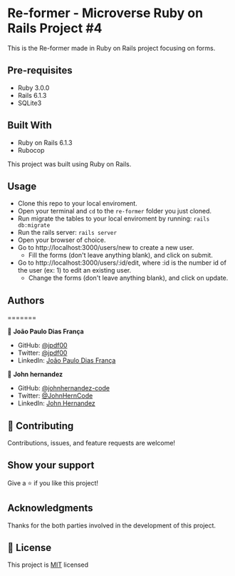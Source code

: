 # Re-former - Microverse Ruby on Rails Project #4

This is the Re-former made in Ruby on Rails project focusing on forms.


## Pre-requisites

- Ruby 3.0.0
- Rails 6.1.3
- SQLite3

## Built With

- Ruby on Rails 6.1.3
- Rubocop

This project was built using Ruby on Rails.

## Usage

- Clone this repo to your local enviroment.
- Open your terminal and `cd` to the `re-former` folder you just cloned.
- Run migrate the tables to your local enviroment by running: `rails db:migrate`
- Run the rails server: `rails server`
- Open your browser of choice.
- Go to http://localhost:3000/users/new to create a new user.
  - Fill the forms (don't leave anything blank), and click on submit.
- Go to http://localhost:3000/users/:id/edit, where :id is the number id of the user (ex: 1) to edit an existing user.
  - Change the forms (don't leave anything blank), and click on update.

## Authors
=======

👤 **João Paulo Dias França**
- GitHub: [@jpdf00](https://github.com/jpdf00)
- Twitter: [@jpdf00](https://twitter.com/jpdf00)
- LinkedIn: [João Paulo Dias França](https://linkedin.com/linkedinhandle)

👤 **John hernandez**
- GitHub: [@johnhernandez-code](https://github.com/johnhernandez-code)
- Twitter: [@JohnHernCode](https://twitter.com/JohnHernCode)
- LinkedIn: [John Hernandez](https://www.linkedin.com/in/john-hernandez-56a7821b8/)
</p>

## 🤝 Contributing

Contributions, issues, and feature requests are welcome!

## Show your support

Give a ⭐️ if you like this project!

## Acknowledgments

Thanks for the both parties involved in the development of this project.

## 📝 License

This project is [MIT](LICENSE) licensed
